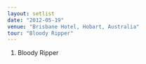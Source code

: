 ```yaml
---
layout: setlist
date: "2012-05-19"
venue: "Brisbane Hotel, Hobart, Australia"
tour: "Bloody Ripper"
---
```



 1. Bloody Ripper


